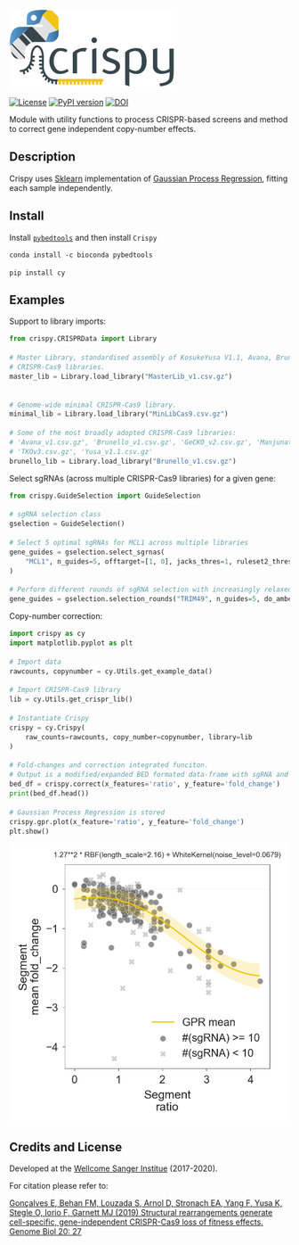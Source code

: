 ![Crispy logo](crispy/data/images/logo.png)

[![License](https://img.shields.io/badge/License-BSD%203--Clause-blue.svg)](https://opensource.org/licenses/BSD-3-Clause) [![PyPI version](https://badge.fury.io/py/cy.svg)](https://badge.fury.io/py/cy) [![DOI](https://zenodo.org/badge/DOI/10.5281/zenodo.2530755.svg)](https://doi.org/10.5281/zenodo.2530755)


Module with utility functions to process CRISPR-based screens and method to correct gene independent copy-number effects.


Description
--
Crispy uses [Sklearn](http://scikit-learn.org/stable/index.html) implementation of [Gaussian Process Regression](http://scikit-learn.org/stable/modules/generated/sklearn.gaussian_process.GaussianProcessRegressor.html#sklearn.gaussian_process.GaussianProcessRegressor), fitting each sample independently.

Install
--

Install [`pybedtools`](https://daler.github.io/pybedtools/main.html#quick-install-via-conda) and then install `Crispy`

```
conda install -c bioconda pybedtools

pip install cy
```

Examples
--
Support to library imports:
```python
from crispy.CRISPRData import Library

# Master Library, standardised assembly of KosukeYusa V1.1, Avana, Brunello and TKOv3 
# CRISPR-Cas9 libraries.
master_lib = Library.load_library("MasterLib_v1.csv.gz")


# Genome-wide minimal CRISPR-Cas9 library. 
minimal_lib = Library.load_library("MinLibCas9.csv.gz")

# Some of the most broadly adopted CRISPR-Cas9 libraries:
# 'Avana_v1.csv.gz', 'Brunello_v1.csv.gz', 'GeCKO_v2.csv.gz', 'Manjunath_Wu_v1.csv.gz', 
# 'TKOv3.csv.gz', 'Yusa_v1.1.csv.gz'
brunello_lib = Library.load_library("Brunello_v1.csv.gz")
```

Select sgRNAs (across multiple CRISPR-Cas9 libraries) for a given gene:
```python
from crispy.GuideSelection import GuideSelection

# sgRNA selection class
gselection = GuideSelection()

# Select 5 optimal sgRNAs for MCL1 across multiple libraries 
gene_guides = gselection.select_sgrnas(
    "MCL1", n_guides=5, offtarget=[1, 0], jacks_thres=1, ruleset2_thres=.4
)

# Perform different rounds of sgRNA selection with increasingly relaxed efficiency thresholds 
gene_guides = gselection.selection_rounds("TRIM49", n_guides=5, do_amber_round=True, do_red_round=True)
```

Copy-number correction:
```python
import crispy as cy
import matplotlib.pyplot as plt

# Import data
rawcounts, copynumber = cy.Utils.get_example_data()

# Import CRISPR-Cas9 library
lib = cy.Utils.get_crispr_lib()

# Instantiate Crispy
crispy = cy.Crispy(
    raw_counts=rawcounts, copy_number=copynumber, library=lib
)

# Fold-changes and correction integrated funciton.
# Output is a modified/expanded BED formated data-frame with sgRNA and segments information
bed_df = crispy.correct(x_features='ratio', y_feature='fold_change')
print(bed_df.head())

# Gaussian Process Regression is stored
crispy.gpr.plot(x_feature='ratio', y_feature='fold_change')
plt.show()
```
![GPR](crispy/data/images/example_gp_fit.png)


Credits and License
--
Developed at the [Wellcome Sanger Institue](https://www.sanger.ac.uk/) (2017-2020).

For citation please refer to:

[Gonçalves E, Behan FM, Louzada S, Arnol D, Stronach EA, Yang F, Yusa K, Stegle O, Iorio F, Garnett MJ (2019) Structural 
rearrangements generate cell-specific, gene-independent CRISPR-Cas9 loss of fitness effects. Genome Biol 20: 27](https://doi.org/10.1186/s13059-019-1637-z)
